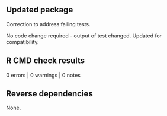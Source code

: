 ## Updated package

Correction to address failing tests. 

No code change required - output of test changed. Updated for compatibility.

## R CMD check results

0 errors | 0 warnings | 0 notes

## Reverse dependencies

None.
